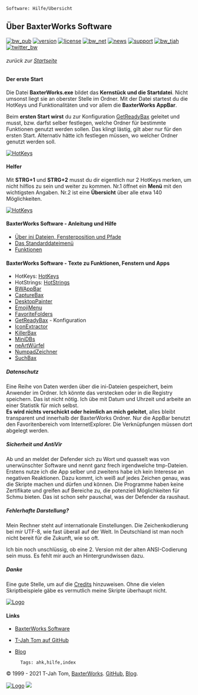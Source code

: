     Software: Hilfe/Übersicht 
<!-- Version 029 -->
<!-- Hilfedateien AHK Markdown, aktiv in BaxterWorks Software und pastebin -->

## Über BaxterWorks Software

<!-- START badges bw/software V002 -->
[![bw_pub](https://img.shields.io/badge/BaxterWorks-Software-dodgerblue?style=plastic)](http://www.baxterworks.de/software) [![version](https://img.shields.io/endpoint?color=yellow&style=plastic&url=https%3A%2F%2Fwww.tombesch.de%2Fapi%2Fjson%2Fbadge_bwsoft.json)](https://github.com/T-Jah) [![license](https://img.shields.io/github/license/t-Jah/baxterworks?color=limegreen&style=plastic)](https://www.tombesch.de/badge/license.htm) [![bw_net](https://img.shields.io/endpoint?style=plastic&url=https%3A%2F%2Fwww.tombesch.de%2Fapi%2Fjson%2Fbadge_bw_net.json)](https://www.tombesch.de/inhalt.htm) [![news](https://img.shields.io/endpoint?style=plastic&url=https%3A%2F%2Fwww.tombesch.de%2Fapi%2Fjson%2Fbadge_news.json)](https://www.tombesch.de/news/index.htm) [![support](https://img.shields.io/endpoint?style=plastic&url=https%3A%2F%2Fwww.tombesch.de%2Fapi%2Fjson%2Fbadge_support.json)](https://ko-fi.com/BaxterWorks) [![bw_tjah](https://img.shields.io/endpoint?style=plastic&url=https%3A%2F%2Fwww.tombesch.de%2Fapi%2Fjson%2Fbadge_bw.json)](https://www.tombesch.de/badge/t-jah.htm) [![twitter_bw](https://img.shields.io/twitter/follow/BaxterWorks?style=social)](https://twitter.com/BaxterWorks)
<!-- ENDE badges bw/software -->

###### zurück zur [Startseite](http://www.baxterworks.de/software)   
#### Der erste Start
Die Datei **BaxterWorks.exe** bildet das **Kernstück und die Startdatei**. Nicht umsonst liegt sie an oberster Stelle im Ordner. Mit der Datei startest du die HotKeys und Funktionalitäten und vor allem die **BaxterWorks AppBar**. <p>
Beim **ersten Start wirst** du zur Konfiguration [GetReadyBax](http://www.baxterworks.de/software/hilfe/help_getreadybax.htm) geleitet und musst, bzw. darfst selber festlegen, welche Ordner für bestimmte Funktionen genutzt werden sollen. Das klingt lästig, gilt aber nur für den ersten Start. Alternativ hätte ich festlegen müssen, wo welcher Ordner genutzt werden soll. 

[![HotKeys](http://www.baxterworks.de/software/screens/bw_menu.png)](http://www.baxterworks.de/software/hilfe/help.htm)  

#### Helfer
Mit **STRG+1** und **STRG+2** musst du dir eigentlich nur 2 HotKeys merken, um nicht hilflos zu sein und weiter zu kommen. Nr.1 öffnet ein **Menü** mit den wichtigsten Angaben. Nr.2 ist eine **Übersicht** über alle etwa 140 Möglichkeiten. <p>
[![HotKeys](http://www.baxterworks.de/software/screens/keys.png)](http://www.baxterworks.de/software/hilfe/help.htm)  

#### BaxterWorks Software - Anleitung und Hilfe
- [Über ini Dateien, Fensterposition und Pfade](http://www.baxterworks.de/software/hilfe/help_ini.htm)
- [Das Standarddateimenü](http://www.baxterworks.de/software/hilfe/help_menu.htm)
- [Funktionen](http://www.baxterworks.de/software/hilfe/help_function.htm)

#### BaxterWorks Software - Texte zu Funktionen, Fenstern und Apps
- HotKeys: [HotKeys](http://www.baxterworks.de/software/hilfe/help_hotkeys.htm)  
- HotStrings: [HotStrings](http://www.baxterworks.de/software/hilfe/help_hotstrings.htm)  
- [BWAppBar](http://www.baxterworks.de/software/hilfe/help_bwappbar.htm)  
- [CaptureBax](http://www.baxterworks.de/software/hilfe/help_capturebax.htm)
- [DesktopPainter](http://www.baxterworks.de/software/hilfe/help_deskpaint.htm)
- [EmojiMenu](http://www.baxterworks.de/software/hilfe/help_emoji.htm)
- [FavoriteFolders](http://www.baxterworks.de/software/hilfe/help_favfolders.htm)
- [GetReadyBax](http://www.baxterworks.de/software/hilfe/help_getreadybax.htm) - Konfiguration  
- [IconExtractor](http://www.baxterworks.de/software/hilfe/help_iconextract.htm)
- [KillerBax](http://www.baxterworks.de/software/hilfe/help_killerbax.htm)
- [MiniDBs](http://www.baxterworks.de/software/hilfe/help_minidb.htm)
- [neArtWürfel](http://www.baxterworks.de/software/hilfe/help_wuerfel.htm)   
- [NumpadZeichner](http://www.baxterworks.de/software/hilfe/help_numpadzeichner.htm)   
- [SuchBax](http://www.baxterworks.de/software/hilfe/help_suchbax.htm)

##### Datenschutz
Eine Reihe von Daten werden über die ini-Dateien gespeichert, beim Anwender im Ordner. Ich könnte das verstecken oder in die Registry speichern. Das ist nicht nötig. Ich übe mit Datum und Uhrzeit und arbeite an einer Statistik für mich selbst.   
**Es wird nichts verschickt oder heimlich an mich geleitet**, alles bleibt transparent und innerhalb der BaxterWorks Ordner. Nur die AppBar benutzt den Favoritenbereich vom InternetExplorer. Die Verknüpfungen müssen dort abgelegt werden.
##### Sicherheit und AntiVir
Ab und an meldet der Defender sich zu Wort und quasselt was von unerwünschter Software und nennt ganz frech irgendwelche tmp-Dateien. 
Erstens nutze ich die App selber und zweitens habe ich kein Interesse an negativen Reaktionen. Dazu kommt, ich weiß auf jedes Zeichen genau, was die Skripte machen und dürfen und können.
Die Programme haben keine Zertifikate und greifen auf Bereiche zu, die potenziell Möglichkeiten für Schmu bieten. Das ist schon sehr pauschal, was der Defender da raushaut.
##### Fehlerhafte Darstellung?
Mein Rechner steht auf internationale Einstellungen. Die Zeichenkodierung bei mir UTF-8, wie fast überall auf der Welt. In Deutschland ist man noch nicht bereit für die Zukunft, wie so oft.<p>
Ich bin noch unschlüssig, ob eine 2. Version mit der alten ANSI-Codierung sein muss. Es fehlt mir auch an Hintergrundwissen dazu.
##### Danke
Eine gute Stelle, um auf die [Credits](http://www.baxterworks.de/software/hilfe/Credits.htm) hinzuweisen. Ohne die vielen Skriptbeispiele gäbe es vermutlich meine Skripte überhaupt nicht. <br>


[![Logo](http://www.baxterworks.de/software/pix/tjah_banner_tr_600.png)](http://www.baxterworks.de/software/hilfe/help.htm) 

#### Links
- [BaxterWorks Software](http://www.baxterworks.de/software)
- [T-Jah Tom auf GitHub](https://github.com/T-Jah)
- [Blog](http://blog.baxterworks.de)


        Tags: ahk,hilfe,index


© 1999 - 2021 T-Jah Tom, [BaxterWorks](http://www.baxterworks.de). [GitHub](https://github.com/T-Jah), [Blog](http://blog.baxterworks.de).  <p>
[![Logo](https://www.tombesch.de/icons/svg/BaxterWorks_Software.svg)](https://www.tombesch.de/icons/svg/BaxterWorks_Software.svg) 
<IMG SRC="https://www.tombesch.de/cgi-bin/location.cgi?seite=2021_credits">

<script src='https://storage.ko-fi.com/cdn/scripts/overlay-widget.js'></script>
<script>
  kofiWidgetOverlay.draw('baxterworks', {
    'type': 'floating-chat',
    'floating-chat.donateButton.text': 'Support me',
    'floating-chat.donateButton.background-color': '#00b9fe',
    'floating-chat.donateButton.text-color': '#fff'
  });
</script>
